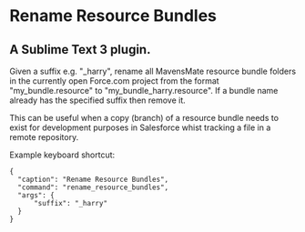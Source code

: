 Rename Resource Bundles
=======================
A Sublime Text 3 plugin.
-------------------------

Given a suffix e.g. "\_harry", rename all MavensMate resource bundle folders in the currently
open Force.com project from the format "my_bundle.resource" to "my_bundle_harry.resource". If
a bundle name already has the specified suffix then remove it.

This can be useful when a copy (branch) of a resource bundle needs to exist for development
purposes in Salesforce whist tracking a file in a remote repository.

Example keyboard shortcut:

    {
      "caption": "Rename Resource Bundles",
      "command": "rename_resource_bundles",
      "args": {
          "suffix": "_harry"
      }
    }